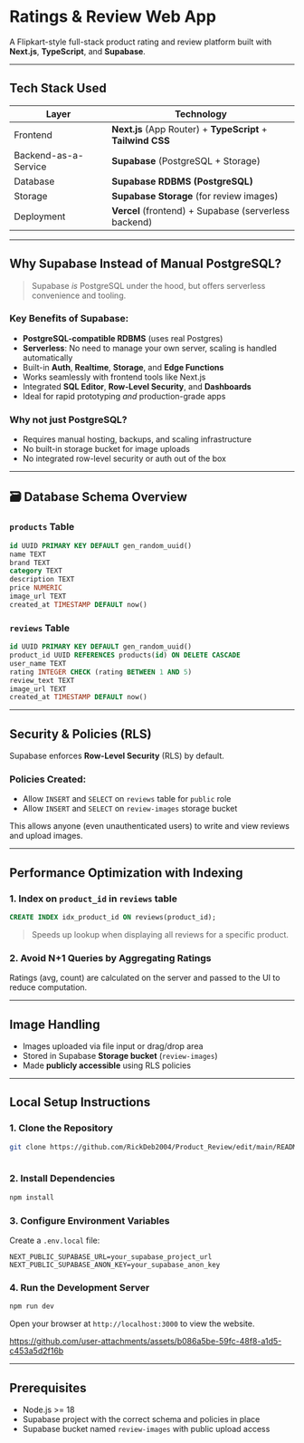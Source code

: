 # Ratings & Review Web App

A Flipkart-style full-stack product rating and review platform built with **Next.js**, **TypeScript**, and **Supabase**.

---

##  Tech Stack Used

| Layer                | Technology                                                   |
| -------------------- | ------------------------------------------------------------ |
| Frontend             | **Next.js** (App Router) + **TypeScript** + **Tailwind CSS** |
| Backend-as-a-Service | **Supabase** (PostgreSQL  + Storage)                   |
| Database             | **Supabase RDBMS (PostgreSQL)**                              |
| Storage              | **Supabase Storage** (for review images)                     |
| Deployment           | **Vercel** (frontend) + Supabase (serverless backend)        |

---

##  Why Supabase Instead of Manual PostgreSQL?

> Supabase *is* PostgreSQL under the hood, but offers serverless convenience and tooling.

###  Key Benefits of Supabase:

* **PostgreSQL-compatible RDBMS** (uses real Postgres)
* **Serverless**: No need to manage your own server, scaling is handled automatically
* Built-in **Auth**, **Realtime**, **Storage**, and **Edge Functions**
* Works seamlessly with frontend tools like Next.js
* Integrated **SQL Editor**, **Row-Level Security**, and **Dashboards**
* Ideal for rapid prototyping *and* production-grade apps

###  Why not just PostgreSQL?

* Requires manual hosting, backups, and scaling infrastructure
* No built-in storage bucket for image uploads
* No integrated row-level security or auth out of the box

---

## 🗃 Database Schema Overview

### `products` Table

```sql
id UUID PRIMARY KEY DEFAULT gen_random_uuid()
name TEXT
brand TEXT
category TEXT
description TEXT
price NUMERIC
image_url TEXT
created_at TIMESTAMP DEFAULT now()
```

### `reviews` Table

```sql
id UUID PRIMARY KEY DEFAULT gen_random_uuid()
product_id UUID REFERENCES products(id) ON DELETE CASCADE
user_name TEXT
rating INTEGER CHECK (rating BETWEEN 1 AND 5)
review_text TEXT
image_url TEXT
created_at TIMESTAMP DEFAULT now()
```

---

##  Security & Policies (RLS)

Supabase enforces **Row-Level Security** (RLS) by default.

### Policies Created:

* Allow `INSERT` and `SELECT` on `reviews` table for `public` role
* Allow `INSERT` and `SELECT` on `review-images` storage bucket

This allows anyone (even unauthenticated users) to write and view reviews and upload images.

---

##  Performance Optimization with Indexing

### 1. **Index on `product_id` in `reviews` table**

```sql
CREATE INDEX idx_product_id ON reviews(product_id);
```

>  Speeds up lookup when displaying all reviews for a specific product.

### 2. **Avoid N+1 Queries by Aggregating Ratings**

Ratings (avg, count) are calculated on the server and passed to the UI to reduce computation.

---

##  Image Handling

* Images uploaded via file input or drag/drop area
* Stored in Supabase **Storage bucket** (`review-images`)
* Made **publicly accessible** using RLS policies

---


##  Local Setup Instructions

### 1. Clone the Repository

```bash
git clone https://github.com/RickDeb2004/Product_Review/edit/main/README.md
 
```

### 2. Install Dependencies

```bash
npm install
```

### 3. Configure Environment Variables

Create a `.env.local` file:

```env
NEXT_PUBLIC_SUPABASE_URL=your_supabase_project_url
NEXT_PUBLIC_SUPABASE_ANON_KEY=your_supabase_anon_key
```



### 4. Run the Development Server

```bash
npm run dev
```

Open your browser at `http://localhost:3000` to view the website.




https://github.com/user-attachments/assets/b086a5be-59fc-48f8-a1d5-c453a5d2f16b




---

##  Prerequisites

* Node.js >= 18
* Supabase project with the correct schema and policies in place
* Supabase bucket named `review-images` with public upload access

